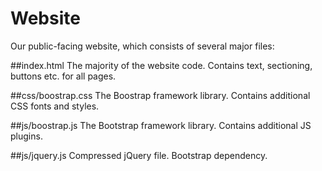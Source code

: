 # Website
Our public-facing website, which consists of several major files:

##index.html
The majority of the website code. Contains text, sectioning, buttons etc. for all pages.

##css/boostrap.css
The Boostrap framework library. Contains additional CSS fonts and styles.

##js/boostrap.js
The Bootstrap framework library. Contains additional JS plugins.

##js/jquery.js
Compressed jQuery file. Bootstrap dependency.
